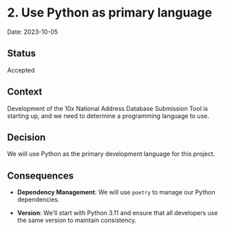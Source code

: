 # 2. Use Python as primary language

Date: 2023-10-05

## Status

Accepted

## Context

Development of the 10x National Address Database Submission Tool is starting up, and we need to determine a programming language to use.

## Decision

We will use Python as the primary development language for this project.

## Consequences

- **Dependency Management**: We will use `poetry` to manage our Python dependencies.

- **Version**: We'll start with Python 3.11 and ensure that all developers use the same version to maintain consistency.
